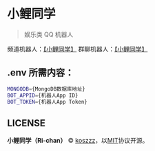 # 小鲤同学

> 娱乐类 QQ 机器人

频道机器人：[【小鲤同学】](https://qun.qq.com/qunpro/robot/share?robot_appid=102054729)
群聊机器人：[【小鲤同学】](https://bot.q.qq.com/s/2uyyh94qp?id=102054729)

## .env 所需内容：

```bash
MONGODB={MongoDB数据库地址}
BOT_APPID={机器人App ID}
BOT_TOKEN={机器人App Token}
```

## LICENSE

**小鲤同学（Ri-chan）** © [koszzz](https://github.com/koszzz)，以[MIT](./LICENSE)协议开源。
